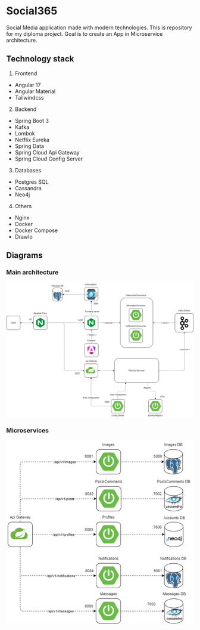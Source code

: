 # Social365

Social Media application made with modern technologies. This is repository for my diploma project. Goal is to create an App in Microservice architecture.

## Technology stack

1. Frontend

* Angular 17
* Angular Material
* Tailwindcss

2. Backend

* Spring Boot 3
* Kafka
* Lombok
* Netflix Eureka
* Spring Data
* Spring Cloud Api Gateway
* Spring Cloud Config Server

3. Databases

* Postgres SQL
* Cassandra
* Neo4j

4. Others

* Nginx
* Docker
* Docker Compose
* DrawIo

## Diagrams

### Main architecture

<p align="center">
    <img src="docs/Main_Diagram.drawio.png" align="center">
</p>

### Microservices

<p align="center">
    <img src="docs/Services.drawio.png" align="center">
</p>

